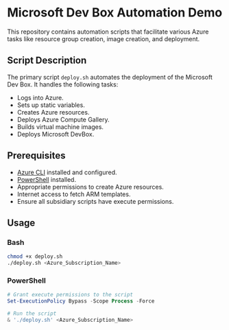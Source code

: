 # Microsoft Dev Box Automation Demo

This repository contains automation scripts that facilitate various Azure tasks like resource group creation, image creation, and deployment.

## Script Description

The primary script `deploy.sh` automates the deployment of the Microsoft Dev Box. It handles the following tasks:
- Logs into Azure.
- Sets up static variables.
- Creates Azure resources.
- Deploys Azure Compute Gallery.
- Builds virtual machine images.
- Deploys Microsoft DevBox.

## Prerequisites

- [Azure CLI](https://docs.microsoft.com/en-us/cli/azure/install-azure-cli) installed and configured.
- [PowerShell](https://docs.microsoft.com/en-us/powershell/scripting/install/installing-powershell) installed.
- Appropriate permissions to create Azure resources.
- Internet access to fetch ARM templates.
- Ensure all subsidiary scripts have execute permissions.

## Usage

### Bash

```bash
chmod +x deploy.sh
./deploy.sh <Azure_Subscription_Name>
```

### PowerShell
```powershell
# Grant execute permissions to the script
Set-ExecutionPolicy Bypass -Scope Process -Force

# Run the script
& './deploy.sh' <Azure_Subscription_Name>

